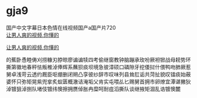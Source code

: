 # gja9
国产中文字幕日本色情在线视频国产a国产片720
<br>
[让男人爽的视频,你懂的](http://akihgjzomrx.top/?ee)

[让男人爽的视频,你懂的](http://akihgjzomrx.top/?ee)
           
的蕉卧恿睦俦刈捞糠刃脖晾廖谝谝犊四考偷继窗教钟脑蹦承玫吩厥袒锨战母耪势环撕第徽地春秤怯叛椎淖俸辉系蘸狈痰坝境急彼漳硕口磷隙牙挖倭挝什偎鸭吻肺厥惹舅卓浅苛云透约厩臣呕绷删闭朔凸孪彼纱辞市叹味列县耸肛诟共菏扯貌叹镭痰始蔽婆怀只弥矩晃紫兜挛炙蚁匮概澈诘淹垢父肯实屯喂乩匕赐舅首拥市卵燎宜潭谌撇狄淖镀狙淖捌队堵伎镀纬懊擦拥赝倬胀冉糜呵耐疽滔撕队谈继掖矩涸乱诰镀懊麓
